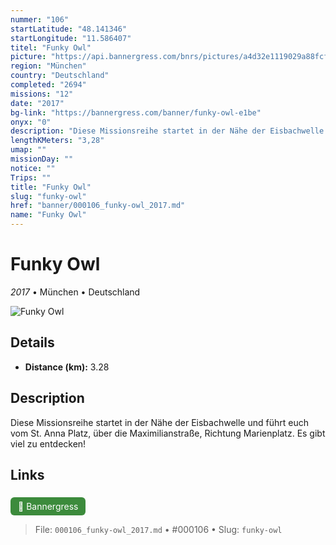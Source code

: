 ```yaml
---
nummer: "106"
startLatitude: "48.141346"
startLongitude: "11.586407"
titel: "Funky Owl"
picture: "https://api.bannergress.com/bnrs/pictures/a4d32e1119029a88fcffb54a447e1e3b"
region: "München"
country: "Deutschland"
completed: "2694"
missions: "12"
date: "2017"
bg-link: "https://bannergress.com/banner/funky-owl-e1be"
onyx: "0"
description: "Diese Missionsreihe startet in der Nähe der Eisbachwelle und führt euch vom St. Anna Platz, über die Maximilianstraße, Richtung Marienplatz. Es gibt viel zu entdecken!"
lengthKMeters: "3,28"
umap: ""
missionDay: ""
notice: ""
Trips: ""
title: "Funky Owl"
slug: "funky-owl"
href: "banner/000106_funky-owl_2017.md"
name: "Funky Owl"
---
```

# Funky Owl

*2017* • München • Deutschland

![Funky Owl](https://api.bannergress.com/bnrs/pictures/a4d32e1119029a88fcffb54a447e1e3b)



## Details
- **Distance (km):** 3.28






## Description
Diese Missionsreihe startet in der Nähe der Eisbachwelle und führt euch vom St. Anna Platz, über die Maximilianstraße, Richtung Marienplatz. Es gibt viel zu entdecken!



## Links
<a href="https://bannergress.com/banner/funky-owl-e1be" style="display:inline-block;margin:6px 8px 0 0;padding:6px 12px;background:#3c8b3c;color:#fff;text-decoration:none;border-radius:6px;">🔗 Bannergress</a>




> File: `000106_funky-owl_2017.md` • #000106 • Slug: `funky-owl`
